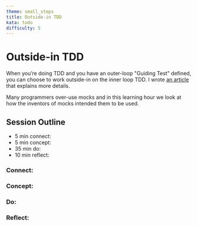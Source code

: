 ```yaml
---
theme: small_steps
title: Outside-in TDD
kata: todo
difficulty: 5
---
```


# Outside-in TDD

When you’re doing TDD and you have an outer-loop "Guiding Test" defined, you can choose to work outside-in on the inner loop TDD. I wrote [an article](http://coding-is-like-cooking.info/2013/04/outside-in-development-with-double-loop-tdd/) that explains more details.

Many programmers over-use mocks and in this learning hour we look at how the inventors of mocks intended them to be used.

## Session Outline
 
* 5 min connect: 
* 5 min concept: 
* 35 min do: 
* 10 min reflect: 

### Connect: 
### Concept: 
### Do: 
### Reflect: 
